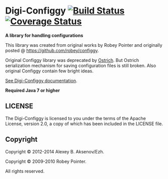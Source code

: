 Digi-Configgy [![Build Status](https://travis-ci.org/ezh/digi-configgy.png?branch=master)](https://travis-ci.org/ezh/digi-configgy) [![Coverage Status](https://coveralls.io/repos/ezh/digi-configgy/badge.png?branch=master)](https://coveralls.io/r/ezh/digi-configgy?branch=master)
=============

__A library for handling configurations__

This library was created from original works by Robey Pointer and originally posted @ <https://github.com/robey/configgy>.

Original Configgy library was deprecated by [Ostrich](https://github.com/twitter/ostrich). But Ostrich serialization mechanism for saving configuration files is still broken. Also original Configgy contain few bright ideas.

[See Digi-Configgy documentation](http://ezh.github.io/digi-configgy/).

__Required Java 7 or higher__

LICENSE
-------

The Digi-Configgy is licensed to you under the terms of
the Apache License, version 2.0, a copy of which has been
included in the LICENSE file.

Copyright
---------

Copyright © 2012-2014 Alexey B. Aksenov/Ezh.

Copyright © 2009-2010 Robey Pointer.

All rights reserved.
